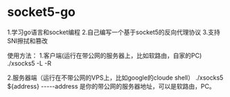 # socket5-go
1.学习go语言和socket编程
2.自己编写一个基于socket5的反向代理协议
3.支持SNI擦拭和篡改


使用方法：
1.客户端(运行在带公网的服务器上，比如软路由，自家的PC)
./xsocks5 -L -R 

2.服务器端（运行在不带公网的VPS上，比如google的cloude shell）
./xsocks5 ${address} -----address 是你的带公网的服务器地址，可以是软路由，PC。
